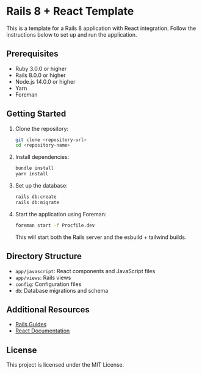 # Rails 8 + React Template

This is a template for a Rails 8 application with React integration. Follow the instructions below to set up and run the application.

## Prerequisites

- Ruby 3.0.0 or higher
- Rails 8.0.0 or higher
- Node.js 14.0.0 or higher
- Yarn
- Foreman

## Getting Started

1. Clone the repository:

    ```sh
    git clone <repository-url>
    cd <repository-name>
    ```

2. Install dependencies:

    ```sh
    bundle install
    yarn install
    ```

3. Set up the database:

    ```sh
    rails db:create
    rails db:migrate
    ```

4. Start the application using Foreman:

    ```sh
    foreman start -f Procfile.dev
    ```

    This will start both the Rails server and the esbuild + tailwind builds.

## Directory Structure

- `app/javascript`: React components and JavaScript files
- `app/views`: Rails views
- `config`: Configuration files
- `db`: Database migrations and schema

## Additional Resources

- [Rails Guides](https://guides.rubyonrails.org/)
- [React Documentation](https://reactjs.org/docs/getting-started.html)

## License

This project is licensed under the MIT License.
